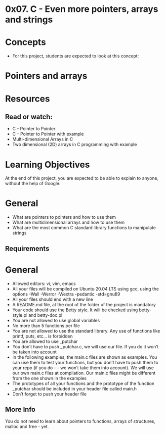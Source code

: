 # 0x07. C - Even more pointers, arrays and strings
 
# Concepts
- For this project, students are expected to look at this concept:

# Pointers and arrays

# Resources
## Read or watch: ##

- C - Pointer to Pointer
- C – Pointer to Pointer with example
- Multi-dimensional Arrays in C
- Two dimensional (2D) arrays in C programming with example

# Learning Objectives

At the end of this project, you are expected to be able to explain to anyone, without the help of Google:

# General
- What are pointers to pointers and how to use them
- What are multidimensional arrays and how to use them
- What are the most common C standard library functions to manipulate strings

## Requirements

# General

- Allowed editors: vi, vim, emacs
- All your files will be compiled on Ubuntu 20.04 LTS using gcc, using the options -Wall -Werror -Wextra -pedantic -std=gnu89
- All your files should end with a new line
- A README.md file, at the root of the folder of the project is mandatory
- Your code should use the Betty style. It will be checked using betty-style.pl and betty-doc.pl
- You are not allowed to use global variables
- No more than 5 functions per file
- You are not allowed to use the standard library. Any use of functions like printf, puts, etc… is forbidden
- You are allowed to use _putchar
- You don’t have to push _putchar.c, we will use our file. If you do it won’t be taken into account
- In the following examples, the main.c files are shown as examples. You can use them to test your functions, but you don’t have to push them to your repo (if you do - - we won’t take them into account). We will use our own main.c files at compilation. Our main.c files might be different from the one shown in the examples
- The prototypes of all your functions and the prototype of the function _putchar should be included in your header file called main.h
- Don’t forget to push your header file

## More Info ##

You do not need to learn about pointers to functions, arrays of structures, malloc and free - yet.
